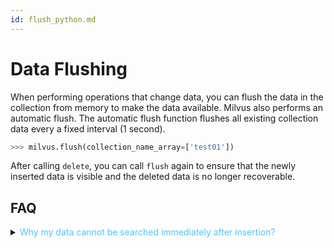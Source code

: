 ```yaml
---
id: flush_python.md
---
```


# Data Flushing

When performing operations that change data, you can flush the data in the collection from memory to make the data available. Milvus also performs an automatic flush. The automatic flush function flushes all existing collection data every a fixed interval (1 second).

```python
>>> milvus.flush(collection_name_array=['test01'])
```

<div class="alert note">
After calling <code>delete</code>, you can call <code>flush</code> again to ensure that the newly inserted data is visible and the deleted data is no longer recoverable.
</div>

## FAQ

<details>
<summary><font color="#4fc4f9">Why my data cannot be searched immediately after insertion?</font></summary>
{{fragments/faq_inserted_data_unsearchable.md}}
</details>
